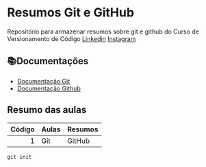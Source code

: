 
# Resumos Git e GitHub

Repositório para armazenar resumos sobre git e github do Curso de Versionamento de Código
[Linkedin](https://www.linkedin.com/in/wlidemberg-sousa-465367101/)
[Instagram](https://www.instagram.com/sousa.berg.80/)

## 📚Documentações
- [Documentação Git](https://git-scm.com/docs/git/pt_BR)
- [Documentação Github](https://docs.github.com/pt)

## Resumo das aulas
| Código | Aulas | Resumos|
|-------:|-------|--------|
|1       |Git    |  GitHub|

```
git init
```

